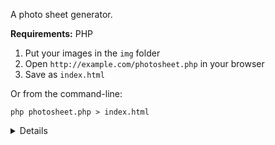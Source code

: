 A photo sheet generator.

**Requirements:** PHP

1. Put your images in the `img` folder
2. Open `http://example.com/photosheet.php` in your browser
3. Save as `index.html`

Or from the command-line:

```
php photosheet.php > index.html
```

<details>
  
  <br>
  
  - Caution: it's probably unsafe(?) to host `photosheet.php` on a public server.
  - No thumbnails are generated, so compress your images beforehand.
  - This thing is proposed “as is”, feel free to do whatever you want with it.
  
  You can change these variables in `photosheet.php`:
  
 - Title
 - Description
 - Stylesheet
 - Source folder for images
 
 And these in `style.css`:
 
 - Text size and color
 - Background color
 - Margins
 - Thumbnail size

</details>
